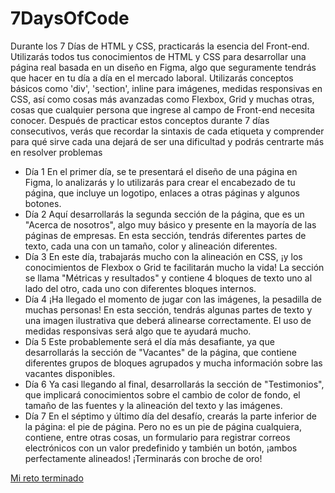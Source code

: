 # 7DaysOfCode

Durante los 7 Días de HTML y CSS, practicarás la esencia del Front-end. Utilizarás todos tus conocimientos de HTML y CSS para desarrollar una página real basada en un diseño en Figma, algo que seguramente tendrás que hacer en tu día a día en el mercado laboral. Utilizarás conceptos básicos como 'div', 'section', inline para imágenes, medidas responsivas en CSS, así como cosas más avanzadas como Flexbox, Grid y muchas otras, cosas que cualquier persona que ingrese al campo de Front-end necesita conocer. Después de practicar estos conceptos durante 7 días consecutivos, verás que recordar la sintaxis de cada etiqueta y comprender para qué sirve cada una dejará de ser una dificultad y podrás centrarte más en resolver problemas
<ul>
<li>Día 1
En el primer día, se te presentará el diseño de una página en Figma, lo analizarás y lo utilizarás para crear el encabezado de tu página, que incluye un logotipo, enlaces a otras páginas y algunos botones.</li>

<li>Día 2
Aquí desarrollarás la segunda sección de la página, que es un "Acerca de nosotros", algo muy básico y presente en la mayoría de las páginas de empresas. En esta sección, tendrás diferentes partes de texto, cada una con un tamaño, color y alineación diferentes.</li>

<li>Día 3
En este día, trabajarás mucho con la alineación en CSS, ¡y los conocimientos de Flexbox o Grid te facilitarán mucho la vida! La sección se llama "Métricas y resultados" y contiene 4 bloques de texto uno al lado del otro, cada uno con diferentes bloques internos.</li>

<li>Día 4
¡Ha llegado el momento de jugar con las imágenes, la pesadilla de muchas personas! En esta sección, tendrás algunas partes de texto y una imagen ilustrativa que deberá alinearse correctamente. El uso de medidas responsivas será algo que te ayudará mucho.</li>

<li>Día 5
Este probablemente será el día más desafiante, ya que desarrollarás la sección de "Vacantes" de la página, que contiene diferentes grupos de bloques agrupados y mucha información sobre las vacantes disponibles.</li>

<li>Día 6
Ya casi llegando al final, desarrollarás la sección de "Testimonios", que implicará conocimientos sobre el cambio de color de fondo, el tamaño de las fuentes y la alineación del texto y las imágenes.</li>

<li>Día 7
En el séptimo y último día del desafío, crearás la parte inferior de la página: el pie de página. Pero no es un pie de página cualquiera, contiene, entre otras cosas, un formulario para registrar correos electrónicos con un valor predefinido y también un botón, ¡ambos perfectamente alineados! ¡Terminarás con broche de oro!</li>
</ul>

[Mi reto terminado](https://betov69.github.io/7DaysOfCode/)

